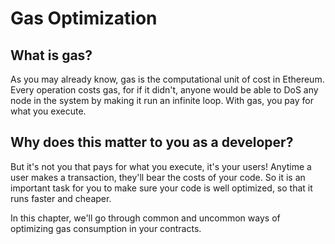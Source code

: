 # Gas Optimization

## What is gas?

As you may already know, gas is the computational unit of cost in Ethereum. Every
operation costs gas, for if it didn't, anyone would be able to DoS any node in the
system by making it run an infinite loop. With gas, you pay for what you execute.

## Why does this matter to you as a developer?

But it's not you that pays for what you execute, it's your users! Anytime a user
makes a transaction, they'll bear the costs of your code. So it is an important
task for you to make sure your code is well optimized, so that it runs faster
and cheaper.

In this chapter, we'll go through common and uncommon ways of optimizing gas
consumption in your contracts.
